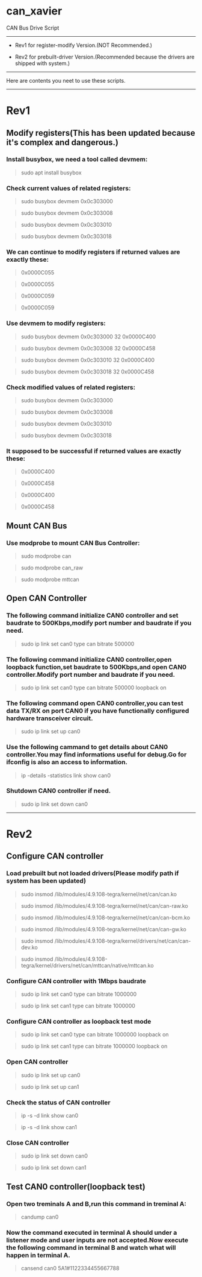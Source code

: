 # can_xavier
CAN Bus Drive Script

----

- Rev1 for register-modify Version.(NOT Recommended.)

- Rev2 for prebuilt-driver Version.(Recommended because the drivers are shipped with system.)

----
Here are contents you neet to use these scripts.

----

# Rev1

## **Modify registers(This has been updated because it's complex and dangerous.)**

### **Install busybox, we need a tool called devmem:**

>sudo apt install busybox

### **Check current values of related registers:**

>sudo busybox devmem 0x0c303000

>sudo busybox devmem 0x0c303008

>sudo busybox devmem 0x0c303010

>sudo busybox devmem 0x0c303018

### **We can continue to modify registers if returned values are exactly these:**

>0x0000C055

>0x0000C055

>0x0000C059

>0x0000C059

### **Use devmem to modify registers:**

>sudo busybox devmem 0x0c303000 32 0x0000C400

>sudo busybox devmem 0x0c303008 32 0x0000C458

>sudo busybox devmem 0x0c303010 32 0x0000C400

>sudo busybox devmem 0x0c303018 32 0x0000C458

### **Check modified values of related registers:**

>sudo busybox devmem 0x0c303000

>sudo busybox devmem 0x0c303008

>sudo busybox devmem 0x0c303010

>sudo busybox devmem 0x0c303018

### **It supposed to be successful if returned values are exactly these:**

>0x0000C400

>0x0000C458

>0x0000C400

>0x0000C458

## **Mount CAN Bus**

### **Use modprobe to mount CAN Bus Controller:**

>sudo modprobe can

>sudo modprobe can_raw

>sudo modprobe mttcan

## **Open CAN Controller**


### **The following command initialize CAN0 controller and set baudrate to 500Kbps,modify port number and baudrate if you need.**

>sudo ip link set can0 type can bitrate 500000

### **The following command initialize CAN0 controller,open loopback function,set baudrate to 500Kbps,and open CAN0 controller.Modify port number and baudrate if you need.**

>sudo ip link set can0 type can bitrate 500000 loopback on

### **The following command open CAN0 controller,you can test data TX/RX on port CAN0 if you have functionally configured hardware transceiver circuit.**

>sudo ip link set up can0

### **Use the following cammand to get details about CAN0 controller.You may find informations useful for debug.Go for ifconfig is also an access to information.**

>ip -details -statistics link show can0

### **Shutdown CAN0 controller if need.**

>sudo ip link set down can0

----

# Rev2

## **Configure CAN controller**

### **Load prebuilt but not loaded drivers(Please modify path if system has been updated)**

>sudo insmod /lib/modules/4.9.108-tegra/kernel/net/can/can.ko

>sudo insmod /lib/modules/4.9.108-tegra/kernel/net/can/can-raw.ko

>sudo insmod /lib/modules/4.9.108-tegra/kernel/net/can/can-bcm.ko

>sudo insmod /lib/modules/4.9.108-tegra/kernel/net/can/can-gw.ko

>sudo insmod /lib/modules/4.9.108-tegra/kernel/drivers/net/can/can-dev.ko

>sudo insmod /lib/modules/4.9.108-tegra/kernel/drivers/net/can/mttcan/native/mttcan.ko

### **Configure CAN controller with 1Mbps baudrate**

>sudo ip link set can0 type can bitrate 1000000

>sudo ip link set can1 type can bitrate 1000000

### **Configure CAN controller as loopback test mode**

>sudo ip link set can0 type can bitrate 1000000 loopback on

>sudo ip link set can1 type can bitrate 1000000 loopback on

### **Open CAN controller**

>sudo ip link set up can0

>sudo ip link set up can1

### **Check the status of CAN controller**

>ip -s -d link show can0

>ip -s -d link show can1

### **Close CAN controller**

>sudo ip link set down can0

>sudo ip link set down can1

## **Test CAN0 controller(loopback test)**

### **Open two treminals A and B,run this command in treminal A:**

>candump can0

### **Now the command executed in terminal A should under a listener mode and user inputs are not accepted.Now execute the following command in terminal B and watch what will happen in terminal A.**

>cansend can0 5A1#1122334455667788
